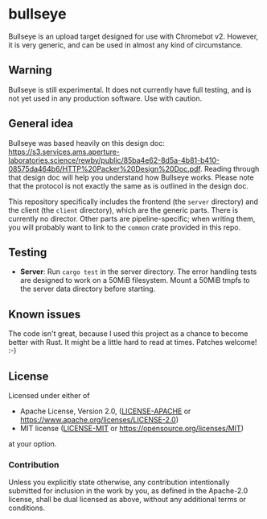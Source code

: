 # bullseye
Bullseye is an upload target designed for use with Chromebot v2. However, it is very generic, and can be used in almost any kind of circumstance.

## Warning
Bullseye is still experimental. It does not currently have full testing, and is not yet used in any production software. Use with caution.

## General idea
Bullseye was based heavily on this design doc: https://s3.services.ams.aperture-laboratories.science/rewby/public/85ba4e62-8d5a-4b81-b410-08575da464b6/HTTP%20Packer%20Design%20Doc.pdf. Reading through that design doc will help you understand how Bullseye works. Please note that the protocol is not exactly the same as is outlined in the design doc.

This repository specifically includes the frontend (the `server` directory) and the client (the `client` directory), which are the generic parts. There is currently no director. Other parts are pipeline-specific; when writing them, you will probably want to link to the `common` crate provided in this repo.

## Testing
- **Server**: Run `cargo test` in the server directory. The error handling tests are designed to work on a 50MiB filesystem. Mount a 50MiB tmpfs to the server data directory before starting.

## Known issues
The code isn't great, because I used this project as a chance to become better with Rust. It might be a little hard to read at times. Patches welcome! :-)

## License

Licensed under either of

 * Apache License, Version 2.0, ([LICENSE-APACHE](LICENSE-APACHE) or https://www.apache.org/licenses/LICENSE-2.0)
 * MIT license ([LICENSE-MIT](LICENSE-MIT) or https://opensource.org/licenses/MIT)

at your option.

### Contribution

Unless you explicitly state otherwise, any contribution intentionally submitted
for inclusion in the work by you, as defined in the Apache-2.0 license, shall be dual licensed as above, without any
additional terms or conditions.
